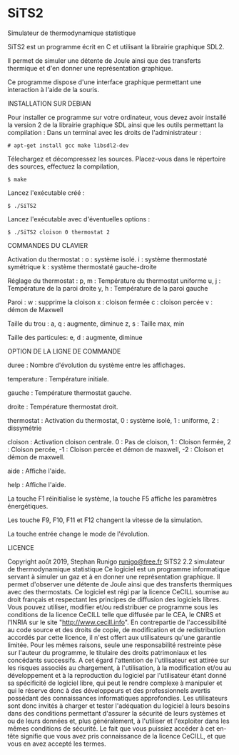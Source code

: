 # SiTS2
Simulateur de thermodynamique statistique

SiTS2 est un programme écrit en C et utilisant la librairie graphique SDL2.

Il permet de simuler une détente de Joule ainsi que des transferts thermique et d'en donner une représentation graphique.

Ce programme dispose d'une interface graphique permettant une interaction à l'aide de la souris.

INSTALLATION SUR DEBIAN

Pour installer ce programme sur votre ordinateur, vous devez avoir
installé la version 2 de la librairie graphique SDL ainsi que les 
outils permettant la compilation : 
Dans un terminal avec les droits de l'administrateur :

	# apt-get install gcc make libsdl2-dev

Télechargez et décompressez les sources. Placez-vous dans le répertoire des sources, effectuez la compilation,

	$ make

Lancez l'exécutable créé :

	$ ./SiTS2

Lancez l'exécutable avec d'éventuelles options :

	$ ./SiTS2 cloison 0 thermostat 2



COMMANDES DU CLAVIER

Activation du thermostat :
	o : système isolé.
	i : système thermostaté symétrique
	k : système thermostaté gauche-droite

Réglage du thermostat :
		p, m : Température du thermostat uniforme
		u, j : Température de la paroi droite
		y, h : Température de la paroi gauche

Paroi :		w : supprime la cloison
		x : cloison fermée
		c : cloison percée
		v : démon de Maxwell

Taille du trou :
		a, q : augmente, diminue
		z, s : Taille max, min

Taille des particules:
		e, d : augmente, diminue

OPTION DE LA LIGNE DE COMMANDE


duree :		Nombre d'évolution du système entre les affichages.

temperature :	Température initiale.

gauche :	Température thermostat gauche.

droite :	Température thermostat droit.


thermostat :	Activation du thermostat, 0 : système isolé, 1 : uniforme, 2 : dissymétrie

cloison :	Activation cloison centrale.
0 : Pas de cloison, 
1 : Cloison fermée, 
2 : Cloison percée, 
-1 : Cloison percée et démon de maxwell, 
-2 : Cloison et démon de maxwell.


aide :		Affiche l'aide.

help :		Affiche l'aide.

La touche F1 réinitialise le système, la touche F5 affiche les paramètres énergétiques.

Les touche F9, F10, F11 et F12 changent la vitesse de la simulation.

La touche entrée change le mode de l'évolution.



LICENCE

Copyright août 2019, Stephan Runigo
runigo@free.fr
SiTS2  2.2 simulateur de thermodynamique statistique
Ce logiciel est un programme informatique servant à simuler un gaz et à
en donner une représentation graphique. Il permet d'observer une détente
de Joule ainsi que des transferts thermiques avec des thermostats.
Ce logiciel est régi par la licence CeCILL soumise au droit français et
respectant les principes de diffusion des logiciels libres. Vous pouvez
utiliser, modifier et/ou redistribuer ce programme sous les conditions
de la licence CeCILL telle que diffusée par le CEA, le CNRS et l'INRIA
sur le site "http://www.cecill.info".
En contrepartie de l'accessibilité au code source et des droits de copie,
de modification et de redistribution accordés par cette licence, il n'est
offert aux utilisateurs qu'une garantie limitée.  Pour les mêmes raisons,
seule une responsabilité restreinte pèse sur l'auteur du programme, le
titulaire des droits patrimoniaux et les concédants successifs.
A cet égard  l'attention de l'utilisateur est attirée sur les risques
associés au chargement,  à l'utilisation,  à la modification et/ou au
développement et à la reproduction du logiciel par l'utilisateur étant
donné sa spécificité de logiciel libre, qui peut le rendre complexe à
manipuler et qui le réserve donc à des développeurs et des professionnels
avertis possédant  des  connaissances  informatiques approfondies. Les
utilisateurs sont donc invités à charger  et  tester  l'adéquation du
logiciel à leurs besoins dans des conditions permettant d'assurer la
sécurité de leurs systèmes et ou de leurs données et, plus généralement,
à l'utiliser et l'exploiter dans les mêmes conditions de sécurité.
Le fait que vous puissiez accéder à cet en-tête signifie que vous avez
pris connaissance de la licence CeCILL, et que vous en avez accepté les
termes.

